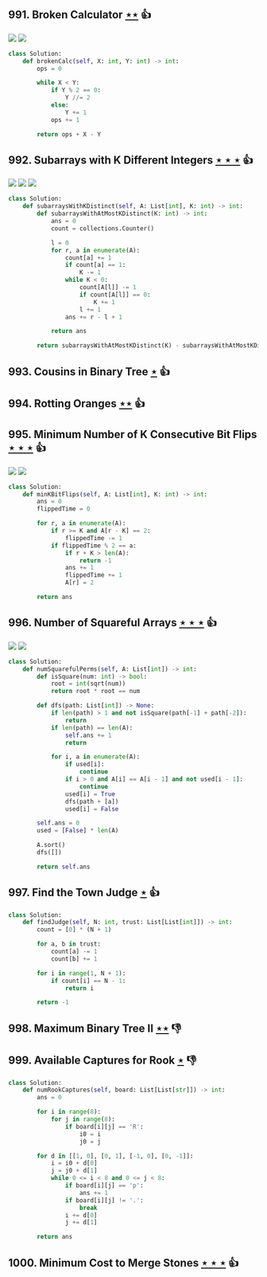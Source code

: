 ## 991. Broken Calculator [$\star\star$](https://leetcode.com/problems/broken-calculator) :thumbsup:

![](https://img.shields.io/badge/-Greedy-0B346E.svg?style=flat-square) ![](https://img.shields.io/badge/-Math-434343.svg?style=flat-square)

```python
class Solution:
    def brokenCalc(self, X: int, Y: int) -> int:
        ops = 0

        while X < Y:
            if Y % 2 == 0:
                Y //= 2
            else:
                Y += 1
            ops += 1

        return ops + X - Y
```

## 992. Subarrays with K Different Integers [$\star\star\star$](https://leetcode.com/problems/subarrays-with-k-different-integers) :thumbsup:

![](https://img.shields.io/badge/-Hash%20Table-7BA23F.svg?style=flat-square) ![](https://img.shields.io/badge/-Sliding%20Window-1E88A8.svg?style=flat-square) ![](https://img.shields.io/badge/-Two%20Pointers-2EA9DF.svg?style=flat-square)

```python
class Solution:
    def subarraysWithKDistinct(self, A: List[int], K: int) -> int:
        def subarraysWithAtMostKDistinct(K: int) -> int:
            ans = 0
            count = collections.Counter()

            l = 0
            for r, a in enumerate(A):
                count[a] += 1
                if count[a] == 1:
                    K -= 1
                while K < 0:
                    count[A[l]] -= 1
                    if count[A[l]] == 0:
                        K += 1
                    l += 1
                ans += r - l + 1

            return ans

        return subarraysWithAtMostKDistinct(K) - subarraysWithAtMostKDistinct(K - 1)
```

## 993. Cousins in Binary Tree [$\star$](https://leetcode.com/problems/cousins-in-binary-tree) :thumbsup:

## 994. Rotting Oranges [$\star\star$](https://leetcode.com/problems/rotting-oranges) :thumbsup:

## 995. Minimum Number of K Consecutive Bit Flips [$\star\star\star$](https://leetcode.com/problems/minimum-number-of-k-consecutive-bit-flips) :thumbsup:

![](https://img.shields.io/badge/-Greedy-0B346E.svg?style=flat-square) ![](https://img.shields.io/badge/-Sliding%20Window-1E88A8.svg?style=flat-square)

```python
class Solution:
    def minKBitFlips(self, A: List[int], K: int) -> int:
        ans = 0
        flippedTime = 0

        for r, a in enumerate(A):
            if r >= K and A[r - K] == 2:
                flippedTime -= 1
            if flippedTime % 2 == a:
                if r + K > len(A):
                    return -1
                ans += 1
                flippedTime += 1
                A[r] = 2

        return ans
```

## 996. Number of Squareful Arrays [$\star\star\star$](https://leetcode.com/problems/number-of-squareful-arrays) :thumbsup:

![](https://img.shields.io/badge/-Backtracking-D0104C.svg?style=flat-square) ![](https://img.shields.io/badge/-Math-434343.svg?style=flat-square)

```python
class Solution:
    def numSquarefulPerms(self, A: List[int]) -> int:
        def isSquare(num: int) -> bool:
            root = int(sqrt(num))
            return root * root == num

        def dfs(path: List[int]) -> None:
            if len(path) > 1 and not isSquare(path[-1] + path[-2]):
                return
            if len(path) == len(A):
                self.ans += 1
                return

            for i, a in enumerate(A):
                if used[i]:
                    continue
                if i > 0 and A[i] == A[i - 1] and not used[i - 1]:
                    continue
                used[i] = True
                dfs(path + [a])
                used[i] = False

        self.ans = 0
        used = [False] * len(A)

        A.sort()
        dfs([])

        return self.ans
```

## 997. Find the Town Judge [$\star$](https://leetcode.com/problems/find-the-town-judge) :thumbsup:

```python
class Solution:
    def findJudge(self, N: int, trust: List[List[int]]) -> int:
        count = [0] * (N + 1)

        for a, b in trust:
            count[a] -= 1
            count[b] += 1

        for i in range(1, N + 1):
            if count[i] == N - 1:
                return i

        return -1
```

## 998. Maximum Binary Tree II [$\star\star$](https://leetcode.com/problems/maximum-binary-tree-ii) :thumbsdown:

## 999. Available Captures for Rook [$\star$](https://leetcode.com/problems/available-captures-for-rook) :thumbsdown:

```python
class Solution:
    def numRookCaptures(self, board: List[List[str]]) -> int:
        ans = 0

        for i in range(8):
            for j in range(8):
                if board[i][j] == 'R':
                    i0 = i
                    j0 = j

        for d in [[1, 0], [0, 1], [-1, 0], [0, -1]]:
            i = i0 + d[0]
            j = j0 + d[1]
            while 0 <= i < 8 and 0 <= j < 8:
                if board[i][j] == 'p':
                    ans += 1
                if board[i][j] != '.':
                    break
                i += d[0]
                j += d[1]

        return ans
```

## 1000. Minimum Cost to Merge Stones [$\star\star\star$](https://leetcode.com/problems/minimum-cost-to-merge-stones) :thumbsup:
